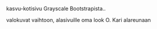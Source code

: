 kasvu-kotisivu Grayscale Bootstrapista.. 

valokuvat vaihtoon, alasivuille oma look
O. Kari alareunaan
